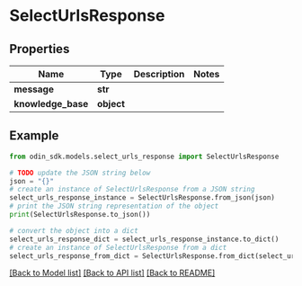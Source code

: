 # SelectUrlsResponse


## Properties

Name | Type | Description | Notes
------------ | ------------- | ------------- | -------------
**message** | **str** |  | 
**knowledge_base** | **object** |  | 

## Example

```python
from odin_sdk.models.select_urls_response import SelectUrlsResponse

# TODO update the JSON string below
json = "{}"
# create an instance of SelectUrlsResponse from a JSON string
select_urls_response_instance = SelectUrlsResponse.from_json(json)
# print the JSON string representation of the object
print(SelectUrlsResponse.to_json())

# convert the object into a dict
select_urls_response_dict = select_urls_response_instance.to_dict()
# create an instance of SelectUrlsResponse from a dict
select_urls_response_from_dict = SelectUrlsResponse.from_dict(select_urls_response_dict)
```
[[Back to Model list]](../README.md#documentation-for-models) [[Back to API list]](../README.md#documentation-for-api-endpoints) [[Back to README]](../README.md)


